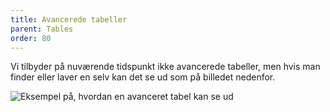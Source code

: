 ```yaml
---
title: Avancerede tabeller
parent: Tables
order: 80
---
```


Vi tilbyder på nuværende tidspunkt ikke avancerede tabeller, men hvis man finder eller laver en selv kan det se ud som på billedet nedenfor.

<div><img src="{{ site.baseurl }}/assets/img/components/advanced-table.png" class="outer-border-box" alt="Eksempel på, hvordan en avanceret tabel kan se ud" /></div>
